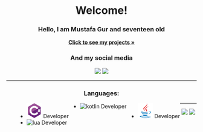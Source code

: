 <style>
    li.liste {
    float: left;
    margin-left: 30px;
    }
</style>
<h1 align="center">Welcome!</h1>
<div align="center">
    <h3 align="center">Hello, I am Mustafa Gur and seventeen old</h3>
    <a href="https://github.com/mustafawp?tab=repositories"><strong>Click to see my projects »</strong></a>
    <h3 align="center">And my social media</h3>
    <center>
    <a href="https://www.github.com/mustafawp" align="center"><img src="https://img.shields.io/badge/-Github-000?   style=quare&labelColor=000&logo=Github&logoColor=white&link=link"></a>
    <a href="https://www.instagram.com/mustafawiped" align="center"><img src="https://img.shields.io/badge/-Instagram-C13584?style=flat-quare&labelColor=C13584&logo=instagram&logoColor=white&link=link"></a></center>
    <hr>
    <h3 align="center">Languages:</h3>
    <ul>
        <li class="liste"><img src="https://raw.githubusercontent.com/devicons/devicon/master/icons/csharp/csharp-original.svg" alt="csharp" width="40" height="40"/> Developer</li>
        <li class="liste"><img src="https://www.vectorlogo.zone/logos/kotlinlang/kotlinlang-icon.svg" alt="kotlin" width="40" height="40"/> Developer</li>
        <li class="liste"><img src="https://raw.githubusercontent.com/devicons/devicon/master/icons/java/java-original.svg" alt="java" width="40" height="40"/> Developer</li>
        <li class="liste"><img src="https://download.logo.wine/logo/Lua_(programming_language)/Lua_(programming_language)-Logo.wine.png" alt="lua" width="40" height="40"> Developer</li>
    </ul>
    <hr>
    <img src="https://github-readme-stats.vercel.app/api?username=mustafawp&show_icons=true&theme=gradient">
    <img src="https://github-readme-stats.vercel.app/api?username=mustafawp&show_icons=true&theme=radical">
</div>

